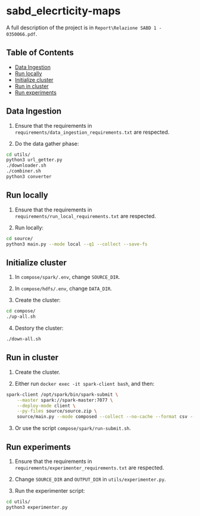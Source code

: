 # sabd_elecrticity-maps

A full description of the project is in `Report\Relazione SABD 1 - 0350066.pdf`.

## Table of Contents
- [Data Ingestion](#data-ingestion)
- [Run locally](#run-locally)
- [Initialize cluster](#initialize-cluster)
- [Run in cluster](#run-in-cluster)
- [Run experiments](#run-experiments)

## Data Ingestion

1.  Ensure that the requirements in `requirements/data_ingestion_requirements.txt` are respected.

2.  Do the data gather phase:
```bash
cd utils/
python3 url_getter.py
./downloader.sh
./combiner.sh
python3 converter
```

## Run locally

1.  Ensure that the requirements in `requirements/run_local_requirements.txt` are respected.

2.  Run locally:
```bash
cd source/
python3 main.py --mode local --q1 --collect --save-fs
```

## Initialize cluster

1.  In `compose/spark/.env`, change `SOURCE_DIR`.

2.  In `compose/hdfs/.env`, change `DATA_DIR`.

3.  Create the cluster:
```bash
cd compose/
./up-all.sh
```

4.  Destory the cluster:
```bash
./down-all.sh
```

## Run in cluster

1.  Create the cluster.

2.  Either run `docker exec -it spark-client bash`, and then:
```bash
spark-client /opt/spark/bin/spark-submit \
    --master spark://spark-master:7077 \
    --deploy-mode client \
    --py-files source/source.zip \
    source/main.py --mode composed --collect --no-cache --format csv --q1 --api rdd
```

3. Or use the script `compose/spark/run-submit.sh`.

## Run experiments

1.  Ensure that the requirements in `requirements/experimenter_requirements.txt` are respected.

2.  Change `SOURCE_DIR` and `OUTPUT_DIR` in `utils/experimenter.py`.  

2.  Run the experimenter script:
```bash
cd utils/
python3 experimenter.py
```